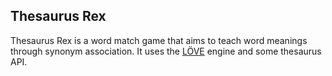 ## Thesaurus Rex
Thesaurus Rex is a word match game that aims to teach word meanings through synonym association.
It uses the [LÖVE](http://love2d.org) engine and some thesaurus API.
